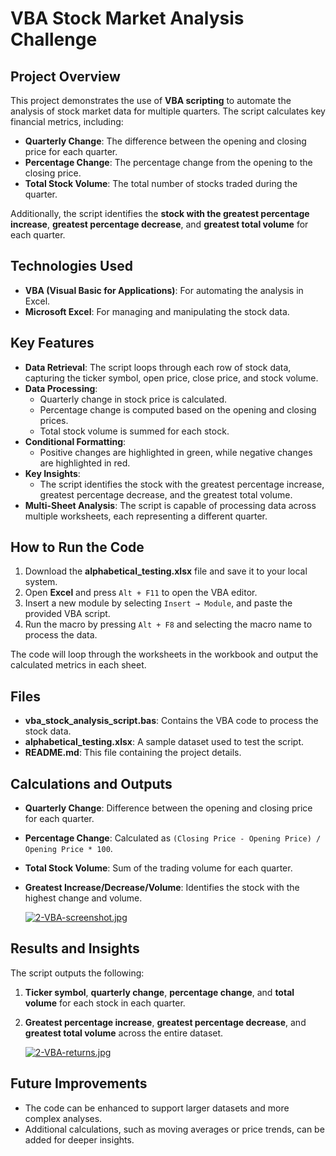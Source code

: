 # VBA Stock Market Analysis Challenge

## Project Overview
This project demonstrates the use of **VBA scripting** to automate the analysis of stock market data for multiple quarters. The script calculates key financial metrics, including:
- **Quarterly Change**: The difference between the opening and closing price for each quarter.
- **Percentage Change**: The percentage change from the opening to the closing price.
- **Total Stock Volume**: The total number of stocks traded during the quarter.

Additionally, the script identifies the **stock with the greatest percentage increase**, **greatest percentage decrease**, and **greatest total volume** for each quarter.

## Technologies Used
- **VBA (Visual Basic for Applications)**: For automating the analysis in Excel.
- **Microsoft Excel**: For managing and manipulating the stock data.

## Key Features
- **Data Retrieval**: The script loops through each row of stock data, capturing the ticker symbol, open price, close price, and stock volume.
- **Data Processing**: 
  - Quarterly change in stock price is calculated.
  - Percentage change is computed based on the opening and closing prices.
  - Total stock volume is summed for each stock.
- **Conditional Formatting**: 
  - Positive changes are highlighted in green, while negative changes are highlighted in red.
- **Key Insights**: 
  - The script identifies the stock with the greatest percentage increase, greatest percentage decrease, and the greatest total volume.
- **Multi-Sheet Analysis**: The script is capable of processing data across multiple worksheets, each representing a different quarter.

## How to Run the Code
1. Download the **alphabetical_testing.xlsx** file and save it to your local system.
2. Open **Excel** and press `Alt + F11` to open the VBA editor.
3. Insert a new module by selecting `Insert → Module`, and paste the provided VBA script.
4. Run the macro by pressing `Alt + F8` and selecting the macro name to process the data.
   
The code will loop through the worksheets in the workbook and output the calculated metrics in each sheet.

## Files
- **vba_stock_analysis_script.bas**: Contains the VBA code to process the stock data.
- **alphabetical_testing.xlsx**: A sample dataset used to test the script.
- **README.md**: This file containing the project details.

## Calculations and Outputs
- **Quarterly Change**: Difference between the opening and closing price for each quarter.
- **Percentage Change**: Calculated as `(Closing Price - Opening Price) / Opening Price * 100`.
- **Total Stock Volume**: Sum of the trading volume for each quarter.
- **Greatest Increase/Decrease/Volume**: Identifies the stock with the highest change and volume.

  [![2-VBA-screenshot.jpg](https://i.postimg.cc/V6LVdNKv/2-VBA-screenshot.jpg)](https://postimg.cc/HJR2NTD1)
  

## Results and Insights
The script outputs the following:
1. **Ticker symbol**, **quarterly change**, **percentage change**, and **total volume** for each stock in each quarter.
2. **Greatest percentage increase**, **greatest percentage decrease**, and **greatest total volume** across the entire dataset.

   [![2-VBA-returns.jpg](https://i.postimg.cc/L4q38fmw/2-VBA-returns.jpg)](https://postimg.cc/z3rgdybF)

## Future Improvements
- The code can be enhanced to support larger datasets and more complex analyses.
- Additional calculations, such as moving averages or price trends, can be added for deeper insights.


